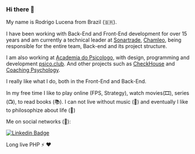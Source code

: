 ### Hi there 👋

My name is Rodrigo Lucena from Brazil (🇧🇷). 

I have been working with Back-End and Front-End development for over 15 years and am currently a technical leader at [Sonartrade](https://sonartrade.com.br), [Chamleo](#), being responsible for the entire team, Back-end and its project structure.

I am also working at [Academia do Psicologo](http://academiadopsicologo.com.br/), with design, programming and development [psico.club](https://psico.club/). And other projects such as [CheckHouse](https://www.checkhousevistoria.com.br/) and [Coaching Psychology](https://coachingpsychology.com.br/).

I really like what I do, both in the Front-End and Back-End.

In my free time I like to play online (FPS, Strategy), watch movies(🎞️),  series (📺), to read books (📚). I can not live without music (🎵) and eventually I like to philosophize about life (🤯) 

Me on social networks (🔗):

[![Linkedin Badge](https://img.shields.io/badge/-LinkedIn-blue?style=flat-square&logo=Linkedin&logoColor=white&link=https://www.linkedin.com/in/rodrigolucena)](https://www.linkedin.com/in/rodrigolucena)

Long live PHP ⚡ ❤️
